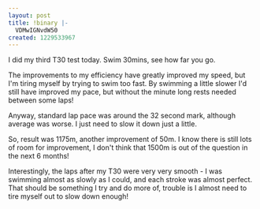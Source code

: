```yaml
---
layout: post
title: !binary |-
  VDMwIGNvdW50
created: 1229533967
---
```

I did my third T30 test today. Swim 30mins, see how far you go. 

The improvements to my efficiency have greatly improved my speed, but I'm tiring myself by trying to swim too fast. By swimming a little slower I'd still have improved my pace, but without the minute long rests needed between some laps!

Anyway, standard lap pace was around the 32 second mark, although average was worse. I just need to slow it down just a little. 

So, result was 1175m, another improvement of 50m. I know there is still lots of room for improvement, I don't think that 1500m is out of the question in the next 6 months!

Interestingly, the laps after my T30 were very very smooth - I was swimming almost as slowly as I could, and each stroke was almost perfect. That should be something I try and do more of, trouble is I almost need to tire myself out to slow down enough!
